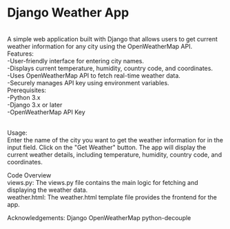 
<h1>Django Weather App</h1>
<br>
A simple web application built with Django that allows users to get current weather information for any city using the OpenWeatherMap API.
<br>
Features:
<br>
-User-friendly interface for entering city names.
<br>
-Displays current temperature, humidity, country code, and coordinates.
<br>
-Uses OpenWeatherMap API to fetch real-time weather data.
<br>
-Securely manages API key using environment variables.
<br>
Prerequisites:
<br>
-Python 3.x
<br>
-Django 3.x or later
<br>
-OpenWeatherMap API Key
<br>


<br>

Usage:
<br>
Enter the name of the city you want to get the weather information for in the input field.
Click on the "Get Weather" button.
The app will display the current weather details, including temperature, humidity, country code, and coordinates.
<br>

Code Overview
<br>
views.py:
The views.py file contains the main logic for fetching and displaying the weather data.
<br>
weather.html:
The weather.html template file provides the frontend for the app.
<br>

Acknowledgements:
Django
OpenWeatherMap
python-decouple



